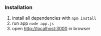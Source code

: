 ### Installation ###

1. install all dependencies with `npm install`
2. run app `node app.js`
3. open [http://localhost:3000](http://localhost:3000) in browser